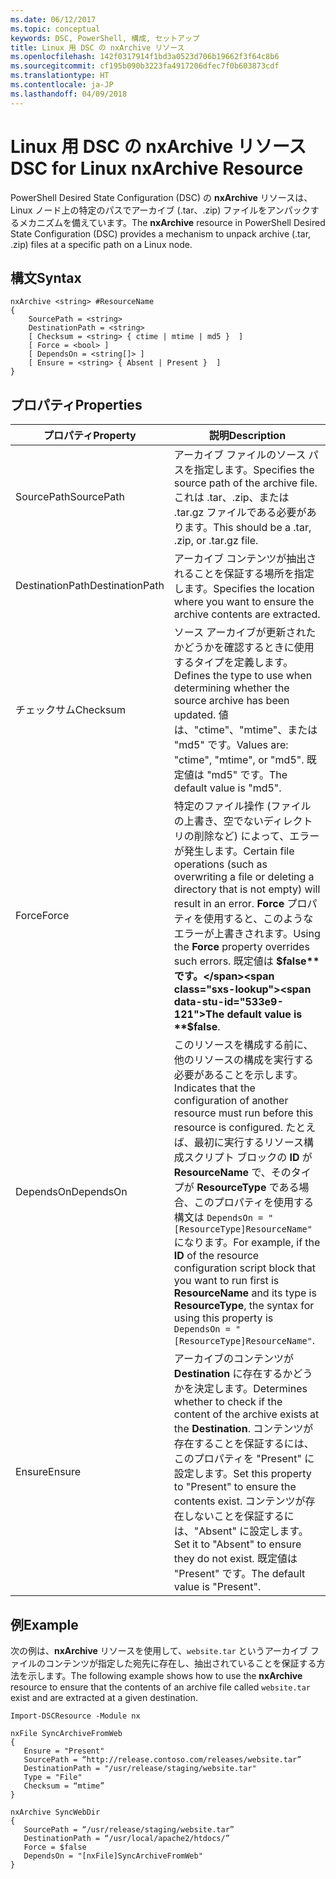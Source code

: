 ```yaml
---
ms.date: 06/12/2017
ms.topic: conceptual
keywords: DSC, PowerShell, 構成, セットアップ
title: Linux 用 DSC の nxArchive リソース
ms.openlocfilehash: 142f0317914f1bd3a0523d706b19662f3f64c8b6
ms.sourcegitcommit: cf195b090b3223fa4917206dfec7f0b603873cdf
ms.translationtype: HT
ms.contentlocale: ja-JP
ms.lasthandoff: 04/09/2018
---
```

# <a name="dsc-for-linux-nxarchive-resource"></a><span data-ttu-id="533e9-103">Linux 用 DSC の nxArchive リソース</span><span class="sxs-lookup"><span data-stu-id="533e9-103">DSC for Linux nxArchive Resource</span></span>

<span data-ttu-id="533e9-104">PowerShell Desired State Configuration (DSC) の **nxArchive** リソースは、Linux ノード上の特定のパスでアーカイブ (.tar、.zip) ファイルをアンパックするメカニズムを備えています。</span><span class="sxs-lookup"><span data-stu-id="533e9-104">The **nxArchive** resource in PowerShell Desired State Configuration (DSC) provides a mechanism to unpack archive (.tar, .zip) files at a specific path on a Linux node.</span></span>

## <a name="syntax"></a><span data-ttu-id="533e9-105">構文</span><span class="sxs-lookup"><span data-stu-id="533e9-105">Syntax</span></span>

```
nxArchive <string> #ResourceName
{
    SourcePath = <string>
    DestinationPath = <string>
    [ Checksum = <string> { ctime | mtime | md5 }  ]
    [ Force = <bool> ]
    [ DependsOn = <string[]> ]
    [ Ensure = <string> { Absent | Present }  ]
}
```

## <a name="properties"></a><span data-ttu-id="533e9-106">プロパティ</span><span class="sxs-lookup"><span data-stu-id="533e9-106">Properties</span></span>

|  <span data-ttu-id="533e9-107">プロパティ</span><span class="sxs-lookup"><span data-stu-id="533e9-107">Property</span></span> |  <span data-ttu-id="533e9-108">説明</span><span class="sxs-lookup"><span data-stu-id="533e9-108">Description</span></span> |
|---|---|
| <span data-ttu-id="533e9-109">SourcePath</span><span class="sxs-lookup"><span data-stu-id="533e9-109">SourcePath</span></span>| <span data-ttu-id="533e9-110">アーカイブ ファイルのソース パスを指定します。</span><span class="sxs-lookup"><span data-stu-id="533e9-110">Specifies the source path of the archive file.</span></span> <span data-ttu-id="533e9-111">これは .tar、.zip、または .tar.gz ファイルである必要があります。</span><span class="sxs-lookup"><span data-stu-id="533e9-111">This should be a .tar, .zip, or .tar.gz file.</span></span> |
| <span data-ttu-id="533e9-112">DestinationPath</span><span class="sxs-lookup"><span data-stu-id="533e9-112">DestinationPath</span></span>| <span data-ttu-id="533e9-113">アーカイブ コンテンツが抽出されることを保証する場所を指定します。</span><span class="sxs-lookup"><span data-stu-id="533e9-113">Specifies the location where you want to ensure the archive contents are extracted.</span></span>|
| <span data-ttu-id="533e9-114">チェックサム</span><span class="sxs-lookup"><span data-stu-id="533e9-114">Checksum</span></span>| <span data-ttu-id="533e9-115">ソース アーカイブが更新されたかどうかを確認するときに使用するタイプを定義します。</span><span class="sxs-lookup"><span data-stu-id="533e9-115">Defines the type to use when determining whether the source archive has been updated.</span></span> <span data-ttu-id="533e9-116">値は、"ctime"、"mtime"、または "md5" です。</span><span class="sxs-lookup"><span data-stu-id="533e9-116">Values are: "ctime", "mtime", or "md5".</span></span> <span data-ttu-id="533e9-117">既定値は "md5" です。</span><span class="sxs-lookup"><span data-stu-id="533e9-117">The default value is "md5".</span></span>|
| <span data-ttu-id="533e9-118">Force</span><span class="sxs-lookup"><span data-stu-id="533e9-118">Force</span></span>| <span data-ttu-id="533e9-119">特定のファイル操作 (ファイルの上書き、空でないディレクトリの削除など) によって、エラーが発生します。</span><span class="sxs-lookup"><span data-stu-id="533e9-119">Certain file operations (such as overwriting a file or deleting a directory that is not empty) will result in an error.</span></span> <span data-ttu-id="533e9-120">**Force** プロパティを使用すると、このようなエラーが上書きされます。</span><span class="sxs-lookup"><span data-stu-id="533e9-120">Using the **Force** property overrides such errors.</span></span> <span data-ttu-id="533e9-121">既定値は **$false** です。</span><span class="sxs-lookup"><span data-stu-id="533e9-121">The default value is **$false**.</span></span>|
| <span data-ttu-id="533e9-122">DependsOn</span><span class="sxs-lookup"><span data-stu-id="533e9-122">DependsOn</span></span> | <span data-ttu-id="533e9-123">このリソースを構成する前に、他のリソースの構成を実行する必要があることを示します。</span><span class="sxs-lookup"><span data-stu-id="533e9-123">Indicates that the configuration of another resource must run before this resource is configured.</span></span> <span data-ttu-id="533e9-124">たとえば、最初に実行するリソース構成スクリプト ブロックの **ID** が **ResourceName** で、そのタイプが **ResourceType** である場合、このプロパティを使用する構文は `DependsOn = "[ResourceType]ResourceName"` になります。</span><span class="sxs-lookup"><span data-stu-id="533e9-124">For example, if the **ID** of the resource configuration script block that you want to run first is **ResourceName** and its type is **ResourceType**, the syntax for using this property is `DependsOn = "[ResourceType]ResourceName"`.</span></span>|
| <span data-ttu-id="533e9-125">Ensure</span><span class="sxs-lookup"><span data-stu-id="533e9-125">Ensure</span></span>| <span data-ttu-id="533e9-126">アーカイブのコンテンツが **Destination** に存在するかどうかを決定します。</span><span class="sxs-lookup"><span data-stu-id="533e9-126">Determines whether to check if the content of the archive exists at the **Destination**.</span></span> <span data-ttu-id="533e9-127">コンテンツが存在することを保証するには、このプロパティを "Present" に設定します。</span><span class="sxs-lookup"><span data-stu-id="533e9-127">Set this property to "Present" to ensure the contents exist.</span></span> <span data-ttu-id="533e9-128">コンテンツが存在しないことを保証するには、"Absent" に設定します。</span><span class="sxs-lookup"><span data-stu-id="533e9-128">Set it to "Absent" to ensure they do not exist.</span></span> <span data-ttu-id="533e9-129">既定値は "Present" です。</span><span class="sxs-lookup"><span data-stu-id="533e9-129">The default value is "Present".</span></span>|

## <a name="example"></a><span data-ttu-id="533e9-130">例</span><span class="sxs-lookup"><span data-stu-id="533e9-130">Example</span></span>

<span data-ttu-id="533e9-131">次の例は、**nxArchive** リソースを使用して、`website.tar` というアーカイブ ファイルのコンテンツが指定した宛先に存在し、抽出されていることを保証する方法を示します。</span><span class="sxs-lookup"><span data-stu-id="533e9-131">The following example shows how to use the **nxArchive** resource to ensure that the contents of an archive file called `website.tar` exist and are extracted at a given destination.</span></span>

```
Import-DSCResource -Module nx

nxFile SyncArchiveFromWeb
{
   Ensure = "Present"
   SourcePath = “http://release.contoso.com/releases/website.tar”
   DestinationPath = "/usr/release/staging/website.tar"
   Type = "File"
   Checksum = “mtime”
}

nxArchive SyncWebDir
{
   SourcePath = “/usr/release/staging/website.tar”
   DestinationPath = “/usr/local/apache2/htdocs/”
   Force = $false
   DependsOn = "[nxFile]SyncArchiveFromWeb"
}
```